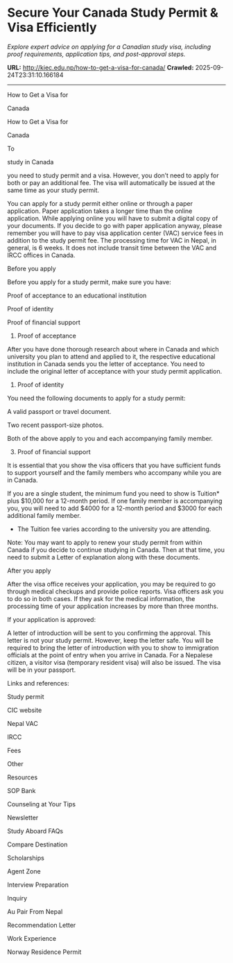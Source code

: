 # Secure Your Canada Study Permit & Visa Efficiently

*Explore expert advice on applying for a Canadian study visa, including proof requirements, application tips, and post-approval steps.*

**URL:** http://kiec.edu.np/how-to-get-a-visa-for-canada/
**Crawled:** 2025-09-24T23:31:10.166184

---

How to Get a Visa for

Canada

How to Get a Visa for

Canada

To

study in Canada

you need to study permit and a visa. However, you don’t need to apply for both or pay an additional fee. The visa will automatically be issued at the same time as your study permit.

You can apply for a study permit either online or through a paper application. Paper application takes a longer time than the online application. While applying online you will have to submit a digital copy of your documents. If you decide to go with paper application anyway, please remember you will have to pay visa application center (VAC) service fees in addition to the study permit fee. The processing time for VAC in Nepal, in general, is 6 weeks. It does not include transit time between the VAC and IRCC offices in Canada.

Before you apply

Before you apply for a study permit, make sure you have:

Proof of acceptance to an educational institution

Proof of identity

Proof of financial support

1. Proof of acceptance

After you have done thorough research about where in Canada and which university you plan to attend and applied to it, the respective educational institution in Canada sends you the letter of acceptance. You need to include the original letter of acceptance with your study permit application.

1. Proof of identity

You need the following documents to apply for a study permit:

A valid passport or travel document.

Two recent passport-size photos.

Both of the above apply to you and each accompanying family member.

3. Proof of financial support

It is essential that you show the visa officers that you have sufficient funds to support yourself and the family members who accompany while you are in Canada.

If you are a single student, the minimum fund you need to show is Tuition* plus $10,000 for a 12-month period. If one family member is accompanying you, you will need to add $4000 for a 12-month period and $3000 for each additional family member.

* The Tuition fee varies according to the university you are attending.

Note: You may want to apply to renew your study permit from within Canada if you decide to continue studying in Canada. Then at that time, you need to submit a Letter of explanation along with these documents.

After you apply

After the visa office receives your application, you may be required to go through medical checkups and provide police reports.  Visa officers ask you to do so in both cases.  If they ask for the medical information, the processing time of your application increases by more than three months.

If your application is approved:

A letter of introduction will be sent to you confirming the approval. This letter is not your study permit. However, keep the letter safe. You will be required to bring the letter of introduction with you to show to immigration officials at the point of entry when you arrive in Canada. For a Nepalese citizen, a visitor visa (temporary resident visa) will also be issued. The visa will be in your passport.

Links and references:

Study permit

CIC website

Nepal VAC

IRCC

Fees

Other

Resources

SOP Bank

Counseling at Your Tips

Newsletter

Study Aboard FAQs

Compare Destination

Scholarships

Agent Zone

Interview Preparation

Inquiry

Au Pair From Nepal

Recommendation Letter

Work Experience

Norway Residence Permit